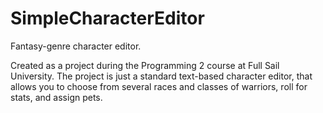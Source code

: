 # SimpleCharacterEditor
Fantasy-genre character editor.

Created as a project during the Programming 2 course at Full Sail University. The project is just a standard text-based character editor, that allows you to choose from several races and classes of warriors, roll for stats, and assign pets.
